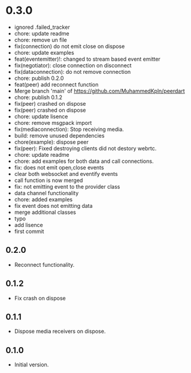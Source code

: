 # 0.3.0
- ignored .failed_tracker
- chore: update readme
- chore: remove un file
- fix(connection) do not emit close on dispose
- chore: update examples
- feat(eventemitter)!: changed to stream based event emitter
- fix(negotiator): close connection on disconnect
- fix(dataconnection): do not remove connection
- chore: publish 0.2.0
- feat(peer) add reconnect function
- Merge branch 'main' of https://github.com/MuhammedKpln/peerdart
- chore: publish 0.1.2
- fix(peer) crashed on dispose
- fix(peer) crashed on dispose
- chore: update lisence
- chore: remove msgpack import
- fix(mediaconnection): Stop receiving media.
- build: remove unused dependencies
- chore(example): dispose peer
- fix(peer): Fixed destroying clients did not destory webrtc.
- chore: update readme
- chore: add examples for both data and call connections.
- fix: does not emit open,close events
- clear both websocket and eventify events
- call function is now merged
- fix: not emitting event to the provider class
- data channel functionality
- chore: added examples
- fix event does not emitting data
- merge additional classes
- typo
- add lisence
- first commit

## 0.2.0

- Reconnect functionality.


## 0.1.2

- Fix crash on dispose


## 0.1.1

- Dispose media receivers on dispose.


## 0.1.0

- Initial version.

